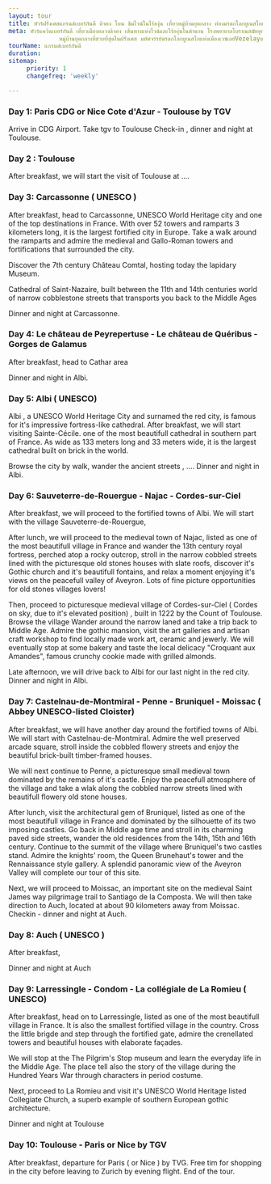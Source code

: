 ```yaml
---
layout: tour
title: ทัวร์ฝรั่งเศสแกรนด์เบอร์กันดี ดิจอง โบน ชิมไวน์ในไร่องุ่น เที่ยวหมู่บ้านยุคกลาง ท่องมรดกโลกยูเนสโกเวซเลย์
meta: ทัวร์แคว้นเบอร์กันดี เที่ยวเมืองหลวงดิจอง เส้นทางแห่งไวน์และไร่องุ่นในตำนาน โรงพยาบาลโบราณสมัยยุคกลางแห่งเมืองโบน 
              หมู่บ้านยุคกลางที่สวยที่สุดในฝรั่งเศส มหัศจรรย์มรดกโลกยูเนสโกแห่งเมืองเวซเลย์Vezelayและอารามหลวงฟอนเทเน่Fontenay
tourName: แกรนด์เบอร์กันดี
duration: 
sitemap:
     priority: 1
     changefreq: 'weekly'    

---
```


### Day 1: Paris CDG or Nice Cote d'Azur - Toulouse by TGV
Arrive in CDG Airport.  Take tgv to Toulouse
Check-in , dinner and night at Toulouse.

### Day 2 : Toulouse
After breakfast, we will start the visit of Toulouse at ....

### Day 3: Carcassonne ( UNESCO )
After breakfast,  head to Carcassonne, UNESCO World Heritage city and one of the top destinations in France. With over 52 towers and ramparts 3 kilometers long, it is the largest fortified city in Europe. Take a walk around the ramparts and admire the medieval and Gallo-Roman towers and fortifications that surrounded the city. 

Discover the  7th century Château Comtal, hosting today the lapidary Museum. 


Cathedral of Saint-Nazaire, built between the 11th and 14th centuries
world of narrow cobblestone streets that transports you back to the Middle Ages

Dinner and night at Carcassonne.

### Day 4: Le château de Peyrepertuse - Le château de Quéribus - Gorges de Galamus
After breakfast, head to Cathar area

Dinner and night in Albi.

### Day 5: Albi ( UNESCO)
Albi , a UNESCO World Heritage City and surnamed the red city, is famous for it's impressive fortress-like cathedral.
After breakfast, we will start visiting Sainte-Cécile. one of the most beautifull cathedral in southern part of France. As wide as 133 meters long and 33 meters wide, it is the largest cathedral built on brick in the world. 

Browse the city by walk, wander the ancient streets , ....
Dinner and night in Albi.

### Day 6: Sauveterre-de-Rouergue - Najac - Cordes-sur-Ciel
After breakfast, we will proceed to the fortified towns of Albi. We will start with the village Sauveterre-de-Rouergue, 

After lunch, we will proceed to the medieval town of Najac, listed as one of the most beautifull village in France and wander the 13th century royal fortress, perched atop a rocky outcrop, stroll in the narrow cobbled streets lined with the picturesque old stones houses with slate roofs, discover it's Gothic church and it's beautifull fontains,  and relax a moment enjoying it's views on the peacefull valley of Aveyron. Lots of fine picture opportunities for old stones villages lovers! 

Then, proceed to picturesque medieval village of Cordes-sur-Ciel ( Cordes on sky, due to it's elevated position) , built in 1222 by the Count of Toulouse. Browse the village 
Wander around the narrow laned and take a trip back to Middle Age. Admire the gothic mansion, visit the art galleries and artisan craft workshop to find locally made work art, ceramic and jewerly. We will eventually stop at some bakery and taste the local delicacy "Croquant aux Amandes",  famous crunchy cookie made with grilled almonds.

Late afternoon, we will drive back to Albi for our last night in the red city.
Dinner and night in Albi.

### Day 7: Castelnau-de-Montmiral - Penne - Bruniquel - Moissac ( Abbey UNESCO-listed Cloister)
After breakfast, we will have another day around the fortified towns of Albi. We will start with Castelnau-de-Montmiral. Admire the well preserved arcade square, stroll inside the cobbled flowery streets and enjoy the beautiful brick-built timber-framed houses.

We will next continue to Penne, a picturesque small medieval town dominated by the remains of it's castle. Enjoy the peacefull atmosphere of the village and take a wlak along the cobbled narrow streets lined with beautifull flowery old stone houses. 

After lunch, visit the architectural gem of Bruniquel, listed as one of the most beautifull village in France and dominated by the silhouette of its two imposing castles. Go back in Middle age time and stroll in its charming paved side streets,  wander the old residences from the 14th, 15th and 16th century.
Continue to the summit of the village where Bruniquel's two castles stand. Admire the knights' room, the Queen Brunehaut's tower and the Rennaissance style  gallery. A splendid panoramic view of the Aveyron Valley will complete our tour of this site.

Next, we will proceed to Moissac, an important site on the medieval Saint James way pilgrimage trail to Santiago de la Composta. 
We will then take direction to Auch, located at about 90 kilometers away from Moissac. 
Checkin - dinner and night at Auch.

### Day 8: Auch ( UNESCO ) 
After breakfast,  

Dinner and night at Auch

### Day 9: Larressingle - Condom - La collégiale de La Romieu ( UNESCO)
After breakfast, head on to Larressingle, listed as one of the most beautifull village in France. It is also the smallest fortified village in the country.
Cross the little brigde and step through the fortified gate,  admire the crenellated towers and beautiful houses with elaborate façades.

We will stop at the The Pilgrim's Stop museum and learn the everyday life in the Middle Age. The place tell also the story of the village during the Hundred Years War through characters in period costume.

Next, proceed to La Romieu and visit it's UNESCO World Heritage listed Collegiate Church, a superb example of southern European gothic architecture.

Dinner and night at Toulouse

### Day 10: Toulouse - Paris or Nice by TGV
After breakfast, departure for Paris ( or Nice ) by TVG. Free tim for shopping in the city before leaving to Zurich by evening flight.
End of the tour.

